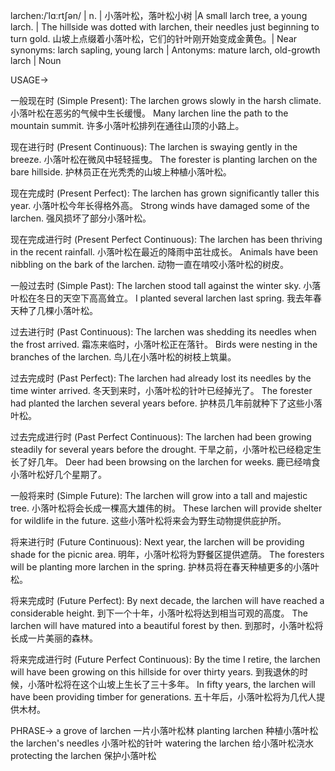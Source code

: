 larchen:/ˈlɑːrtʃən/ | n. | 小落叶松，落叶松小树 |A small larch tree, a young larch. |  The hillside was dotted with larchen, their needles just beginning to turn gold.  山坡上点缀着小落叶松，它们的针叶刚开始变成金黄色。| Near synonyms: larch sapling, young larch | Antonyms: mature larch, old-growth larch | Noun


USAGE->

一般现在时 (Simple Present):
The larchen grows slowly in the harsh climate. 小落叶松在恶劣的气候中生长缓慢。
Many larchen line the path to the mountain summit. 许多小落叶松排列在通往山顶的小路上。

现在进行时 (Present Continuous):
The larchen is swaying gently in the breeze.  小落叶松在微风中轻轻摇曳。
The forester is planting larchen on the bare hillside. 护林员正在光秃秃的山坡上种植小落叶松。

现在完成时 (Present Perfect):
The larchen has grown significantly taller this year. 小落叶松今年长得格外高。
Strong winds have damaged some of the larchen. 强风损坏了部分小落叶松。

现在完成进行时 (Present Perfect Continuous):
The larchen has been thriving in the recent rainfall. 小落叶松在最近的降雨中茁壮成长。
Animals have been nibbling on the bark of the larchen. 动物一直在啃咬小落叶松的树皮。


一般过去时 (Simple Past):
The larchen stood tall against the winter sky.  小落叶松在冬日的天空下高高耸立。
I planted several larchen last spring. 我去年春天种了几棵小落叶松。


过去进行时 (Past Continuous):
The larchen was shedding its needles when the frost arrived. 霜冻来临时，小落叶松正在落针。
Birds were nesting in the branches of the larchen. 鸟儿在小落叶松的树枝上筑巢。

过去完成时 (Past Perfect):
The larchen had already lost its needles by the time winter arrived. 冬天到来时，小落叶松的针叶已经掉光了。
The forester had planted the larchen several years before.  护林员几年前就种下了这些小落叶松。

过去完成进行时 (Past Perfect Continuous):
The larchen had been growing steadily for several years before the drought.  干旱之前，小落叶松已经稳定生长了好几年。
Deer had been browsing on the larchen for weeks. 鹿已经啃食小落叶松好几个星期了。


一般将来时 (Simple Future):
The larchen will grow into a tall and majestic tree. 小落叶松将会长成一棵高大雄伟的树。
These larchen will provide shelter for wildlife in the future. 这些小落叶松将来会为野生动物提供庇护所。

将来进行时 (Future Continuous):
Next year, the larchen will be providing shade for the picnic area. 明年，小落叶松将为野餐区提供遮荫。
The foresters will be planting more larchen in the spring. 护林员将在春天种植更多的小落叶松。

将来完成时 (Future Perfect):
By next decade, the larchen will have reached a considerable height. 到下一个十年，小落叶松将达到相当可观的高度。
The larchen will have matured into a beautiful forest by then. 到那时，小落叶松将长成一片美丽的森林。


将来完成进行时 (Future Perfect Continuous):
By the time I retire, the larchen will have been growing on this hillside for over thirty years. 到我退休的时候，小落叶松将在这个山坡上生长了三十多年。
In fifty years, the larchen will have been providing timber for generations. 五十年后，小落叶松将为几代人提供木材。


PHRASE->
a grove of larchen 一片小落叶松林
planting larchen 种植小落叶松
the larchen's needles 小落叶松的针叶
watering the larchen 给小落叶松浇水
protecting the larchen 保护小落叶松